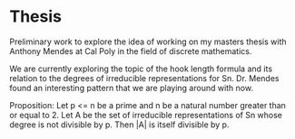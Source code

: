 # Thesis

Preliminary work to explore the idea of working on my masters thesis with Anthony Mendes at Cal Poly in the field of discrete mathematics. 

We are currently exploring the topic of the hook length formula and its relation to the degrees of irreducible representations for Sn. Dr. Mendes found an interesting pattern that we are playing around with now. 

Proposition: Let p <= n be a prime and n be a natural number greater than or equal to 2. Let A be the set of irreducible representations of Sn whose degree is not divisible by p. Then |A| is itself divisible by p. 
